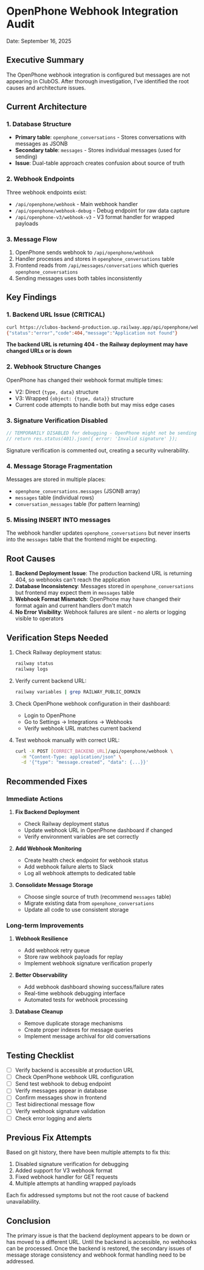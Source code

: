 # OpenPhone Webhook Integration Audit
Date: September 16, 2025

## Executive Summary
The OpenPhone webhook integration is configured but messages are not appearing in ClubOS. After thorough investigation, I've identified the root causes and architecture issues.

## Current Architecture

### 1. Database Structure
- **Primary table**: `openphone_conversations` - Stores conversations with messages as JSONB
- **Secondary table**: `messages` - Stores individual messages (used for sending)
- **Issue**: Dual-table approach creates confusion about source of truth

### 2. Webhook Endpoints
Three webhook endpoints exist:
- `/api/openphone/webhook` - Main webhook handler
- `/api/openphone/webhook-debug` - Debug endpoint for raw data capture
- `/api/openphone-v3/webhook-v3` - V3 format handler for wrapped payloads

### 3. Message Flow
1. OpenPhone sends webhook to `/api/openphone/webhook`
2. Handler processes and stores in `openphone_conversations` table
3. Frontend reads from `/api/messages/conversations` which queries `openphone_conversations`
4. Sending messages uses both tables inconsistently

## Key Findings

### 1. Backend URL Issue (CRITICAL)
```bash
curl https://clubos-backend-production.up.railway.app/api/openphone/webhook
{"status":"error","code":404,"message":"Application not found"}
```
**The backend URL is returning 404 - the Railway deployment may have changed URLs or is down**

### 2. Webhook Structure Changes
OpenPhone has changed their webhook format multiple times:
- V2: Direct `{type, data}` structure
- V3: Wrapped `{object: {type, data}}` structure
- Current code attempts to handle both but may miss edge cases

### 3. Signature Verification Disabled
```typescript
// TEMPORARILY DISABLED for debugging - OpenPhone might not be sending signatures correctly
// return res.status(401).json({ error: 'Invalid signature' });
```
Signature verification is commented out, creating a security vulnerability.

### 4. Message Storage Fragmentation
Messages are stored in multiple places:
- `openphone_conversations.messages` (JSONB array)
- `messages` table (individual rows)
- `conversation_messages` table (for pattern learning)

### 5. Missing INSERT INTO messages
The webhook handler updates `openphone_conversations` but never inserts into the `messages` table that the frontend might be expecting.

## Root Causes

1. **Backend Deployment Issue**: The production backend URL is returning 404, so webhooks can't reach the application
2. **Database Inconsistency**: Messages stored in `openphone_conversations` but frontend may expect them in `messages` table
3. **Webhook Format Mismatch**: OpenPhone may have changed their format again and current handlers don't match
4. **No Error Visibility**: Webhook failures are silent - no alerts or logging visible to operators

## Verification Steps Needed

1. Check Railway deployment status:
   ```bash
   railway status
   railway logs
   ```

2. Verify current backend URL:
   ```bash
   railway variables | grep RAILWAY_PUBLIC_DOMAIN
   ```

3. Check OpenPhone webhook configuration in their dashboard:
   - Login to OpenPhone
   - Go to Settings → Integrations → Webhooks
   - Verify webhook URL matches current backend

4. Test webhook manually with correct URL:
   ```bash
   curl -X POST [CORRECT_BACKEND_URL]/api/openphone/webhook \
     -H "Content-Type: application/json" \
     -d '{"type": "message.created", "data": {...}}'
   ```

## Recommended Fixes

### Immediate Actions
1. **Fix Backend Deployment**
   - Check Railway deployment status
   - Update webhook URL in OpenPhone dashboard if changed
   - Verify environment variables are set correctly

2. **Add Webhook Monitoring**
   - Create health check endpoint for webhook status
   - Add webhook failure alerts to Slack
   - Log all webhook attempts to dedicated table

3. **Consolidate Message Storage**
   - Choose single source of truth (recommend `messages` table)
   - Migrate existing data from `openphone_conversations`
   - Update all code to use consistent storage

### Long-term Improvements
1. **Webhook Resilience**
   - Add webhook retry queue
   - Store raw webhook payloads for replay
   - Implement webhook signature verification properly

2. **Better Observability**
   - Add webhook dashboard showing success/failure rates
   - Real-time webhook debugging interface
   - Automated tests for webhook processing

3. **Database Cleanup**
   - Remove duplicate storage mechanisms
   - Create proper indexes for message queries
   - Implement message archival for old conversations

## Testing Checklist
- [ ] Verify backend is accessible at production URL
- [ ] Check OpenPhone webhook URL configuration
- [ ] Send test webhook to debug endpoint
- [ ] Verify messages appear in database
- [ ] Confirm messages show in frontend
- [ ] Test bidirectional message flow
- [ ] Verify webhook signature validation
- [ ] Check error logging and alerts

## Previous Fix Attempts
Based on git history, there have been multiple attempts to fix this:
1. Disabled signature verification for debugging
2. Added support for V3 webhook format
3. Fixed webhook handler for GET requests
4. Multiple attempts at handling wrapped payloads

Each fix addressed symptoms but not the root cause of backend unavailability.

## Conclusion
The primary issue is that the backend deployment appears to be down or has moved to a different URL. Until the backend is accessible, no webhooks can be processed. Once the backend is restored, the secondary issues of message storage consistency and webhook format handling need to be addressed.